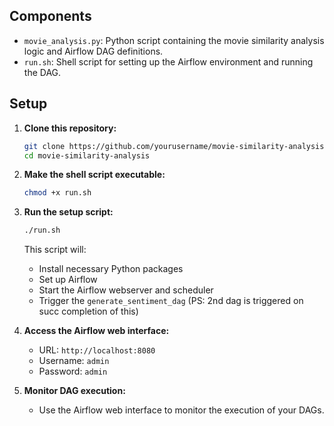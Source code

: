 ## Components

- `movie_analysis.py`: Python script containing the movie similarity analysis logic and Airflow DAG definitions.
- `run.sh`: Shell script for setting up the Airflow environment and running the DAG.

## Setup

1. **Clone this repository:**
   ```bash
   git clone https://github.com/yourusername/movie-similarity-analysis.git
   cd movie-similarity-analysis
   ```

2. **Make the shell script executable:**
   ```bash
   chmod +x run.sh
   ```

3. **Run the setup script:**
   ```bash
   ./run.sh
   ```

   This script will:
   - Install necessary Python packages
   - Set up Airflow
   - Start the Airflow webserver and scheduler
   - Trigger the `generate_sentiment_dag` (PS: 2nd dag is triggered on succ completion of this)

4. **Access the Airflow web interface:**
   - URL: `http://localhost:8080`
   - Username: `admin`
   - Password: `admin`

5. **Monitor DAG execution:**
   - Use the Airflow web interface to monitor the execution of your DAGs.
